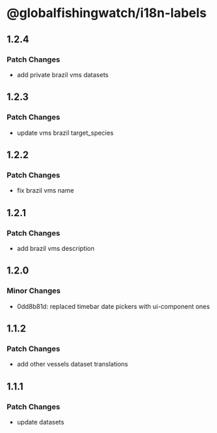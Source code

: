# @globalfishingwatch/i18n-labels

## 1.2.4

### Patch Changes

- add private brazil vms datasets

## 1.2.3

### Patch Changes

- update vms brazil target_species

## 1.2.2

### Patch Changes

- fix brazil vms name

## 1.2.1

### Patch Changes

- add brazil vms description

## 1.2.0

### Minor Changes

- 0dd8b81d: replaced timebar date pickers with ui-component ones

## 1.1.2

### Patch Changes

- add other vessels dataset translations

## 1.1.1

### Patch Changes

- update datasets
